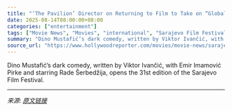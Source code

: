 ```yaml
---
title: "‘The Pavilion’ Director on Returning to Film to Take on “Global Problems” in Retirement Home Drama"
date: 2025-08-14T08:00:00+08:00
categories: ["entertainment"]
tags: ["Movie News", "Movies", "international", "Sarajevo Film Festival"]
summary: "Dino Mustafić’s dark comedy, written by Viktor Ivančić, with Emir Imamović Pirke and starring Rade Šerbedžija, opens the 31st edition of the Sarajevo Film Festival."
source_url: "https://www.hollywoodreporter.com/movies/movie-news/sarajevo-film-festival-2025-the-pavilion-director-interview-1236343056/"
---
```


Dino Mustafić’s dark comedy, written by Viktor Ivančić, with Emir Imamović Pirke and starring Rade Šerbedžija, opens the 31st edition of the Sarajevo Film Festival.

---

*来源: [原文链接](https://www.hollywoodreporter.com/movies/movie-news/sarajevo-film-festival-2025-the-pavilion-director-interview-1236343056/)*

